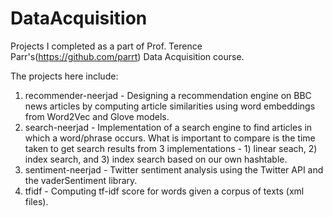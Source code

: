# DataAcquisition
Projects I completed as a part of Prof. Terence Parr's(https://github.com/parrt) Data Acquisition course. 

The projects here include:
1. recommender-neerjad - Designing a recommendation engine on BBC news articles by computing article similarities using word embeddings from Word2Vec and Glove models.
2. search-neerjad - Implementation of a search engine to find articles in which a word/phrase occurs. What is important to compare is the time taken to get search results from 3 implementations - 1) linear seach, 2) index search, and 3) index search based on our own hashtable. 
3. sentiment-neerjad - Twitter sentiment analysis using the Twitter API and the  vaderSentiment library.
4. tfidf - Computing tf-idf score for words given a corpus of texts (xml files).



